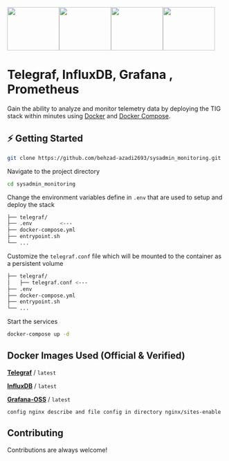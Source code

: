 
<!-- ![Logo](https://user-images.githubusercontent.com/64506580/159311466-f720a877-6c76-403a-904d-134addbd6a86.png) -->

<div style="display: flex;">
    <img src="https://projects.task.gda.pl/uploads/-/system/project/avatar/184/telegraf_logo.png?width=64" width="120" height="100">
    <img src="https://www.stackhero.io/assets/src/images/servicesLogos/influxdb.svg?a83b057d" width="120" height="100">
    <img src="https://www.gartner.com/pi/vendorimages/grafana-labs_application-performance-monitoring_1632337637817.jpeg" width="120" height="100">
    <img src="https://cdn.buttercms.com/10uPswTwRKiaabGdkfX5" width="120" height="100">
</div>



# Telegraf, InfluxDB, Grafana , Prometheus

Gain the ability to analyze and monitor telemetry data by deploying the TIG stack within minutes using [Docker](https://docs.docker.com/engine/install/) and [Docker Compose](https://docs.docker.com/compose/install/).




## ⚡️ Getting Started

```bash
git clone https://github.com/behzad-azadi2693/sysadmin_monitoring.git
```

Navigate to the project directory

```bash
cd sysadmin_monitoring
```

Change the environment variables define in `.env` that are used to setup and deploy the stack
```bash
├── telegraf/
├── .env         <---
├── docker-compose.yml
├── entrypoint.sh
└── ...
```

Customize the `telegraf.conf` file which will be mounted to the container as a persistent volume

```bash
├── telegraf/
│   ├── telegraf.conf <---
├── .env
├── docker-compose.yml
├── entrypoint.sh
└── ...
```

Start the services
```bash
docker-compose up -d
```
## Docker Images Used (Official & Verified)

[**Telegraf**](https://hub.docker.com/_/telegraf) / `latest`

[**InfluxDB**](https://hub.docker.com/_/influxdb) / `latest`

[**Grafana-OSS**](https://hub.docker.com/r/grafana/grafana-oss) / `latest`


```nginx
config nginx describe and file config in directory nginx/sites-enable
```

## Contributing

Contributions are always welcome!
